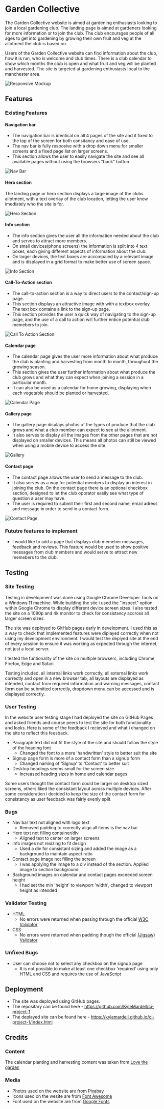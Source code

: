 # Garden Collective

The Garden Collective website is aimed at gardening enthusiasts looking to join a local gardening club. The landing page is aimed at gardeners looking for more information or to join the club. The club encourages people of all ages to get into gardening by growing their own fruit and veg at the allotment the club is based on.

Users of the Garden Collective website can find information about the club, how it is run, who is welcome and club times. There is a club calendar to show which months the club is open and what fruit and veg will be planted and harvested. The site is targeted at gardening enthusiasts local to the manchester area.

![Responsive Mockup](https://github.com/KyleMardell/ci-project-1/blob/main/media/am-i-responsive.png)

## Features

### Existing Features
    
#### Navigation bar
- The navigation bar is identical on all 4 pages of the site and it fixed to the top of the screen for both consitancy and ease of use. 
- The nav bar is fully resposive with a drop down menu for smaller screens and a fixed page list on larger screens. 
- This section allows the user to easily navigate the site and see all available pages without using the browsers "back" button.

![Nav Bar](https://github.com/KyleMardell/ci-project-1/blob/main/media/header.png)

#### Hero section
The landing page or hero section displays a large image of the clubs allotment, with a text overlay of the club location, letting the user know imediately who the site is for.

![Hero Section](https://github.com/KyleMardell/ci-project-1/blob/main/media/hero-section.png)

#### Info section
- The info section gives the user all the information needed about the club and serves to attract more members.
- On small devices(phone screens) the information is split into 4 text boxes, each giving different aspects of information about the club.
- On larger devices, the text boxes are accompaied by a relevant image and is displayed in a grid format to make better use of screen space.

![Info Section](https://github.com/KyleMardell/ci-project-1/blob/main/media/info-section.png)

#### Call-To-Action section
- The call-to-action section is a way to direct users to the contact/sign-up page. 
- This section displays an attractive image with with a textbox overlay. The text box contains a link to the sign-up page. 
- This section provides the user a quick way of navigating to the sign-up page, and the use of a call to action will further entice potential club memebers to join.

![Call To Action Section](https://github.com/KyleMardell/ci-project-1/blob/main/media/cta-section.png)

#### Calendar page
- The calendar page gives the user more information about what produce the club is planting and harvesting from month to month, throughout the growing season. 
- This section gives the user further information about what produce the club grows and what they can expect when joining a session in a particular month. 
- It can also be used as a calendar for home growing, displaying when each vegetable should be planted or harvested.

![Calendar Page](https://github.com/KyleMardell/ci-project-1/blob/main/media/calander-section.png)

#### Gallery page
- The gallery page displays photos of the types of produce that the club grows and what a club member can expect to see at the allotment. 
- It also serves to display all the images from the other pages that are not displayed on smaller devices. This means all photos can still be viewed when using a mobile device to access the site.

![Gallery](https://github.com/KyleMardell/ci-project-1/blob/main/media/gallery%20section.png)

#### Contact page
- The contact page allows the user to send a message to the club. 
- It also serves as a way for potential members to display an interest in joining the club. On the contact page there is an optional checkbox section, designed to let the club oporator easily see what type of question a user may have. 
- The user is required to submit their first and second name, email adress and message in order to send in a contact form.

![Contact Page](https://github.com/KyleMardell/ci-project-1/blob/main/media/contact-section.png)

### Fututre features to implement
- I would like to add a page that displays club memeber messages, feedback and reviews. This feature would be used to show positive messages from club members and would serve to attract new memebers to the club.

## Testing

### Site Testing
Testing in development was done using Google Chrome Developer Tools on a Windows 11 machine. While building the site i used the "inspect" option within Google Chrome to display different device screen sizes. I also tested the site on a 1080p and 4k monitor to check for consistancy accross all larger screen sizes. 

The site was deployed to GitHub pages early in development. I used this as a way to check that implemented features were diplayed correctly when not using my development environment. I would test the deplyed site at the end of every session to ensure it was working as expected through the internet, not just a local server. 

I tested the funtionality of the site on multiple browsers, including Chrome, Firefox, Edge and Safari. 

Testing included, all internal links work correctly, all external links work correctly and open in a new browser tab, all layouts are displayed as intended, contact form required information and warning messages, contact form can be submitted correctly, dropdown menu can be accessed and is displayed correctly.

### User Testing
In the website user testing stage I had deployed the site on GitHub Pages and asked friends and course peers to test the site for both functionality and looks. Here is some of the feedback I recieved and what i changed on the site to reflect this feesback.

- Paragraph text did not fit the style of the site and should follow the style of the heading font
    - Changed the font to a more 'handwritten' style to better suit the site
- Signup page form is more of a contact form than a signup form
    - Changed naming of 'Signup' to 'Contact' to better suit
- Desktop headings seems small for the screen size
    - Increased heading sizes in home and calendar pages

Some users thought the contact form could be larger on desktop sized screens, others liked the consistant layout across multiple devices. After some consideration i decided to keep the size of the contact form for consistancy as user feedback was fairly evenly split.

### Bugs

- Nav bar text not aligned with logo text
    - Removed padding to correctly align all items is the nav bar
- Hero text not filling container/div
    - Aligned text to center on larger screens
- Info images not resizing to fit design
    - Used a div for consistant sizing and added the image as a background to maintain aspect ratio
- Contact page image not filling the screen
    - I was applying the image to a div instead of the section. Applied image to section background
- Background images on calendar and contact pages exceeded screen height
    - I had set the min 'height' to viewport 'width', changed to viewport height as intended

### Validator Testing

- HTML
    - No errors were returned when passing through the official [W3C Validator](https://validator.w3.org/nu/?doc=https%3A%2F%2Fkylemardell.github.io%2Fci-project-1%2Findex.html)
- CSS
    - No errors were returned when padding though the official [(Jigsaw) Validator](https://jigsaw.w3.org/css-validator/validator?uri=https%3A%2F%2Fkylemardell.github.io%2Fci-project-1%2Findex.html&profile=css3svg&usermedium=all&warning=1&vextwarning=&lang=en)

### Unfixed Bugs

- User can choose not to select any checkbox on the signup page
    - It is not possible to make at least one checkbox 'required' using only HTML and CSS and requires the use of JavaScript

## Deployment
- The site was deployed using GitHub pages.
- The repositary can be found here - https://github.com/KyleMardell/ci-project-1
- The deplayed site can be found here - https://kylemardell.github.io/ci-project-1/index.html

## Credits

### Content
The calendar planting and harvesting content was taken from [Love the garden](https://www.lovethegarden.com/)

### Media
- Photos used on the website are from [Pixabay](https://www.pixabay.com)
- Icons used on the wesite are from [Font Awesome](www.fontawesome.com)
- Font used on the website are from [Google Fonts](www.fonts.google.com)



